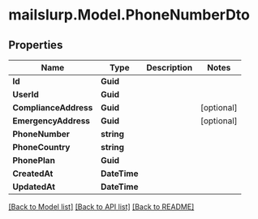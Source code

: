 # mailslurp.Model.PhoneNumberDto
## Properties

Name | Type | Description | Notes
------------ | ------------- | ------------- | -------------
**Id** | **Guid** |  | 
**UserId** | **Guid** |  | 
**ComplianceAddress** | **Guid** |  | [optional] 
**EmergencyAddress** | **Guid** |  | [optional] 
**PhoneNumber** | **string** |  | 
**PhoneCountry** | **string** |  | 
**PhonePlan** | **Guid** |  | 
**CreatedAt** | **DateTime** |  | 
**UpdatedAt** | **DateTime** |  | 

[[Back to Model list]](../README#documentation-for-models) [[Back to API list]](../README#documentation-for-api-endpoints) [[Back to README]](../README)

